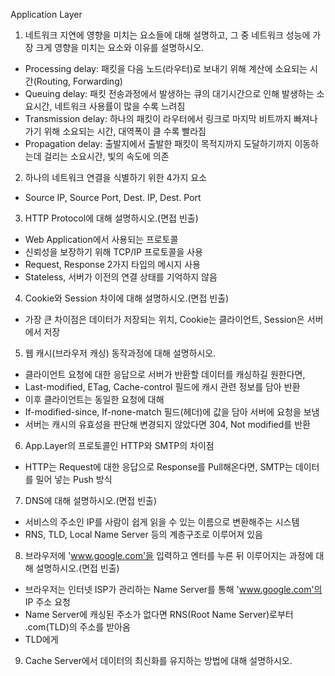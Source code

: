 Application Layer

1. 네트워크 지연에 영향을 미치는 요소들에 대해 설명하고, 그 중 네트워크 성능에 가장 크게 영향을 미치는 요소와 이유를 설명하시오.

- Processing delay: 패킷을 다음 노드(라우터)로 보내기 위해 계산에 소요되는 시간(Routing, Forwarding)
- Queuing delay: 패킷 전송과정에서 발생하는 큐의 대기시간으로 인해 발생하는 소요시간, 네트워크 사용률이 많을 수록 느려짐
- Transmission delay: 하나의 패킷이 라우터에서 링크로 마지막 비트까지 빠져나가기 위해 소요되는 시간, 대역폭이 클 수록 빨라짐
- Propagation delay: 출발지에서 출발한 패킷이 목적지까지 도달하기까지 이동하는데 걸리는 소요시간, 빛의 속도에 의존

2. 하나의 네트워크 연결을 식별하기 위한 4가지 요소

- Source IP, Source Port, Dest. IP, Dest. Port

3. HTTP Protocol에 대해 설명하시오.(면접 빈출)

- Web Application에서 사용되는 프로토콜
- 신뢰성을 보장하기 위해 TCP/IP 프로토콜을 사용
- Request, Response 2가지 타입의 메시지 사용
- Stateless, 서버가 이전의 연결 상태를 기억하지 않음

4. Cookie와 Session 차이에 대해 설명하시오.(면접 빈출)

- 가장 큰 차이점은 데이터가 저장되는 위치, Cookie는 클라이언트, Session은 서버에서 저장

5. 웹 캐시(브라우저 캐싱) 동작과정에 대해 설명하시오.

- 클라이언트 요청에 대한 응답으로 서버가 반환할 데이터를 캐싱하길 원한다면,
- Last-modified, ETag, Cache-control 필드에 캐시 관련 정보를 담아 반환
- 이후 클라이언트는 동일한 요청에 대해
- If-modified-since, If-none-match 필드(헤더)에 값을 담아 서버에 요청을 보냄
- 서버는 캐시의 유효성을 판단해 변경되지 않았다면 304, Not modified를 반환

6. App.Layer의 프로토콜인 HTTP와 SMTP의 차이점

- HTTP는 Request에 대한 응답으로 Response를 Pull해온다면, SMTP는 데이터를 밀어 넣는 Push 방식

7. DNS에 대해 설명하시오.(면접 빈출)

- 서비스의 주소인 IP를 사람이 쉽게 읽을 수 있는 이름으로 변환해주는 시스템
- RNS, TLD, Local Name Server 등의 계층구조로 이루어져 있음

8. 브라우저에 'www.google.com'을 입력하고 엔터를 누른 뒤 이루어지는 과정에 대해 설명하시오.(면접 빈출)

- 브라우저는 인터넷 ISP가 관리하는 Name Server를 통해 'www.google.com'의 IP 주소 요청
- Name Server에 캐싱된 주소가 없다면 RNS(Root Name Server)로부터 .com(TLD)의 주소를 받아옴
- TLD에게

9. Cache Server에서 데이터의 최신화를 유지하는 방법에 대해 설명하시오.
